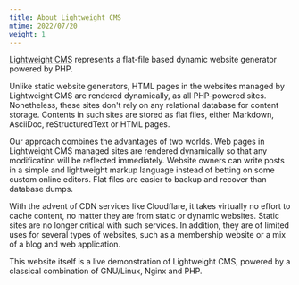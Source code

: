 ```yaml
---
title: About Lightweight CMS
mtime: 2022/07/20
weight: 1
---
```


[Lightweight CMS](https://github.com/cwchentw/mdcms) represents a flat-file based dynamic website generator powered by PHP.

Unlike static website generators, HTML pages in the websites managed by Lightweight CMS are rendered dynamically, as all PHP-powered sites. Nonetheless, these sites don't rely on any relational database for content storage. Contents in such sites are stored as flat files, either Markdown, AsciiDoc, reStructuredText or HTML pages.

Our approach combines the advantages of two worlds. Web pages in Lightweight CMS managed sites are rendered dynamically so that any modification will be reflected immediately. Website owners can write posts in a simple and lightweight markup language instead of betting on some custom online editors. Flat files are easier to backup and recover than database dumps.

With the advent of CDN services like Cloudflare, it takes virtually no effort to cache content, no matter they are from static or dynamic websites. Static sites are no longer critical with such services. In addition, they are of limited uses for several types of websites, such as a membership website or a mix of a blog and web application.

This website itself is a live demonstration of Lightweight CMS, powered by a classical combination of GNU/Linux, Nginx and PHP.
